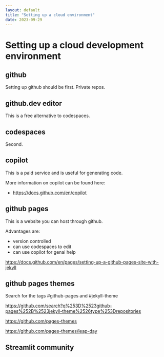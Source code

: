 ```yaml
---
layout: default
title: "Setting up a cloud environment"
date: 2023-09-29
---
```


# Setting up a cloud development environment

## github

Setting up github should be first.
Private repos.

## github.dev editor

This is a free alternative to codespaces.

## codespaces

Second.

## copilot

This is a paid service and is useful for generating code.

More information on copilot can be found here:
- https://docs.github.com/en/copilot

## github pages

This is a website you can host through github.

Advantages are:
- version controlled
- can use codespaces to edit
- can use copilot for genai help

https://docs.github.com/en/pages/setting-up-a-github-pages-site-with-jekyll

## github pages themes

Search for the tags #github-pages and #jekyll-theme

https://github.com/search?q%253D%2523github-pages%252B%2523jekyll-theme%2526type%253Drepositories

https://github.com/pages-themes

https://github.com/pages-themes/leap-day

## Streamlit community

